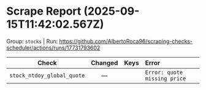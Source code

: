# Scrape Report (2025-09-15T11:42:02.567Z)

Group: `stocks`  |  Run: https://github.com/AlbertoRoca96/scraping-checks-scheduler/actions/runs/17731793602

| Check | Changed | Keys | Error |
|---|:---:|:--|:--|
| `stock_ntdoy_global_quote` | — |  | `Error: quote missing price` |
